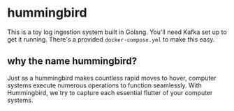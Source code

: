 # hummingbird
This is a toy log ingestion system built in Golang. You'll need Kafka set up to
get it running. There's a provided `docker-compose.yml` to make this easy.

## why the name hummingbird?
Just as a hummingbird makes countless rapid moves to hover, computer systems 
execute numerous operations to function seamlessly. With Hummingbird, we 
try to capture each essential flutter of your computer systems.
